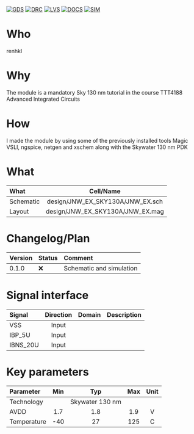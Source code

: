 
[![GDS](../../actions/workflows/gds.yaml/badge.svg)](../../actions/workflows/gds.yaml)
[![DRC](../../actions/workflows/drc.yaml/badge.svg)](../../actions/workflows/drc.yaml)
[![LVS](../../actions/workflows/lvs.yaml/badge.svg)](../../actions/workflows/lvs.yaml)
[![DOCS](../../actions/workflows/docs.yaml/badge.svg)](../../actions/workflows/docs.yaml)
[![SIM](../../actions/workflows/sim.yaml/badge.svg)](../../actions/workflows/sim.yaml)

# Who
renhkl

# Why
The module is a mandatory Sky 130 nm tutorial in the course TTT4188 Advanced Integrated Circuits

# How
I made the module by using some of the previously installed tools Magic VSLI, ngspice, netgen and xschem along with the Skywater 130 nm PDK
<explain short how you made this module>


# What

| What            |        Cell/Name                 |  
| :--------------- | :--------------------------------: |  
| Schematic       | design/JNW_EX_SKY130A/JNW_EX.sch |  
| Layout          | design/JNW_EX_SKY130A/JNW_EX.mag |  


# Changelog/Plan

| Version | Status  | Comment                  |  
| :-------- | :-------- | :------------------------- |  
|0.1.0    | :x:     | Schematic and simulation |  


# Signal interface

| Signal       | Direction | Domain  | Description     |  
| :------------- | :---------: | :-------: | :---------------- |  
| VSS          | Input     |         |                 |  
| IBP_5U       | Input     |         |                 |  
| IBNS_20U     | Input     |         |                 |  


# Key parameters

| Parameter           | Min     | Typ             | Max     | Unit  |  
| :-------------------- | :-------: | :---------------: | :-------: | :-----: |  
| Technology          |         | Skywater 130 nm |         |       |  
| AVDD                | 1.7     | 1.8             | 1.9     | V     |  
| Temperature         | -40     | 27              | 125     | C     |  
